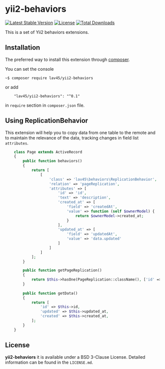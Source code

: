 yii2-behaviors
==============

[![Latest Stable Version](https://poser.pugx.org/lav45/yii2-behaviors/v/stable)](https://packagist.org/packages/lav45/yii2-behaviors)
[![License](https://poser.pugx.org/lav45/yii2-behaviors/license)](https://packagist.org/packages/lav45/yii2-behaviors)
[![Total Downloads](https://poser.pugx.org/lav45/yii2-behaviors/downloads)](https://packagist.org/packages/lav45/yii2-behaviors)

This is a set of Yii2 behaviors extensions.

## Installation

The preferred way to install this extension through [composer](http://getcomposer.org/download/).

You can set the console

```
~$ composer require lav45/yii2-behaviors
```

or add

```
    "lav45/yii2-behaviors": "^0.1"
```

in ```require``` section in `composer.json` file.


## Using ReplicationBehavior

This extension will help you to copy data from one table to the remote and to maintain the relevance of the data, tracking changes in field list `attributes`.

```php
    class Page extends ActiveRecord
    {
        public function behaviors()
        {
            return [
                [
                    'class' => 'lav45\behaviors\ReplicationBehavior',
                    'relation' => 'pageReplication',
                    'attributes' => [
                        'id' => 'id',
                        'text' => 'description',
                        'created_at' => [
                            'field' => 'createdAt',
                            'value' => function (self $ownerModel) {
                                return $ownerModel->created_at;
                            }
                        ],
                        'updated_at' => [
                            'field' => 'updatedAt',
                            'value' => 'data.updated'
                        ]
                    ]
                ]
            ];
        }

        public function getPageReplication()
        {
            return $this->hasOne(PageReplication::className(), ['id' => 'id']);
        }
    
        public function getData()
        {
            return [
                'id' => $this->id,
                'updated' => $this->updated_at,
                'created' => $this->created_at,
            ];
        }
    }
```


## License

**yii2-behaviors** it is available under a BSD 3-Clause License. Detailed information can be found in the `LICENSE.md`.
